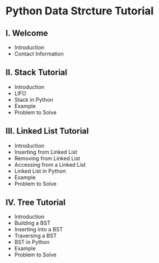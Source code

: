 # Python Data Strcture Tutorial
## I. Welcome
* Introduction
* Contact Information
## II. Stack Tutorial
* Introduction
* LIFO
* Stack in Python
* Example
* Problem to Solve
## III. Linked List Tutorial
* Introduction
* Inserting from Linked List
* Removing from Linked List
* Accessing from a Linked List
* Linked List in Python
* Example
* Problem to Solve
## IV. Tree Tutorial
* Introduction
* Building a BST
* Inserting into a BST
* Traversing a BST
* BST in Python
* Example
* Problem to Solve